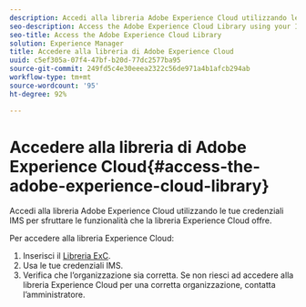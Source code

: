 ```yaml
---
description: Accedi alla libreria Adobe Experience Cloud utilizzando le tue credenziali IMS per sfruttare le funzionalità che la libreria Experience Cloud offre.
seo-description: Access the Adobe Experience Cloud Library using your IMS credentials to take advantage of the functionality the Experience Cloud Library has to offer.
seo-title: Access the Adobe Experience Cloud Library
solution: Experience Manager
title: Accedere alla libreria di Adobe Experience Cloud
uuid: c5ef305a-07f4-47bf-b20d-77dc2577ba95
source-git-commit: 249fd5c4e30eeea2322c56de971a4b1afcb294ab
workflow-type: tm+mt
source-wordcount: '95'
ht-degree: 92%

---
```



# Accedere alla libreria di Adobe Experience Cloud{#access-the-adobe-experience-cloud-library}

Accedi alla libreria Adobe Experience Cloud utilizzando le tue credenziali IMS per sfruttare le funzionalità che la libreria Experience Cloud offre.

Per accedere alla libreria Experience Cloud:

1. Inserisci il [Libreria ExC](https://experiencecloud.adobe.com/library).
1. Usa le tue credenziali IMS.
1. Verifica che l’organizzazione sia corretta. Se non riesci ad accedere alla libreria Experience Cloud per una corretta organizzazione, contatta l’amministratore.

